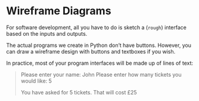 # Wireframe Diagrams

For software development, all you have to do is sketch a (`rough`) interface based on the inputs and outputs.

The actual programs we create in Python don’t have buttons. However, you can draw a wireframe design with buttons and textboxes if you wish.

In practice, most of your program interfaces will be made up of lines of text:

> Please enter your name: John
> Please enter how many tickets you would like: 5
>
> You have asked for 5 tickets. That will cost £25
